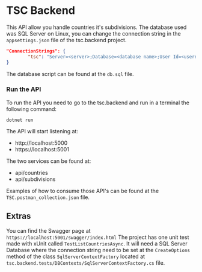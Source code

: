 # TSC Backend

This API allow you handle countries it's subdivisions. The database used was SQL Server on Linux, you can change the connection string in the `appsettings.json` file of the tsc.backend project.

```json
"ConnectionStrings": {
        "tsc": "Server=<server>;Database=<database name>;User Id=<username>;Password=<password>"
}
```

The database script can be found at the `db.sql` file.


### Run the API
To run the API you need to go to the tsc.backend and run in a terminal the following command:

```
dotnet run
```

The API will start listening at:

- http://localhost:5000
- https://localhost:5001

The two services can be found at:

- api/countries
- api/subdivisions

Examples of how to consume those API's can be found at the `TSC.postman_collection.json` file.

## Extras

You can find the Swagger page at `https://localhost:5001/swagger/index.html`
The project has one unit test made with xUnit called `TestListCountriesAsync`. It will need a SQL Server Database where the connection string need to be set at the `CreateOptions` method of the class `SqlServerContextFactory` located at `tsc.backend.tests/DBContexts/SqlServerContextFactory.cs` file.